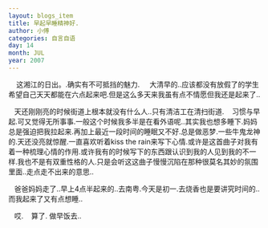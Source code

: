 ```yaml
---
layout: blogs_item
title: 早起早睡精神好.
author: 小傅
categories: 自言自语
day: 14
month: JUL
year: 2007
---
```





&nbsp;&nbsp;&nbsp;
这湘江的日出。.确实有不可抵挡的魅力.
&nbsp;&nbsp;&nbsp;
大清早的..应该都没有放假了的学生希望自己天天都能在六点起来吧.但是这么多天来我虽有点不情愿但我还是起来了..

&nbsp;&nbsp;
天还刚刚亮的时候街道上根本就没有什么人..只有清洁工在清扫街道.
&nbsp;&nbsp;
习惯与早起.可又觉得无所事事.一般这个时候我多半是在看外语呢..其实我也想多睡下.妈妈总是强迫把我拉起来.再加上最近一段时间的睡眠又不好.总是做恶梦.一些牛鬼龙神的.天还没亮就惊醒.一直喜欢听着kiss
the
rain来写下心情.或许是这首曲子对我有着一种梳理心情的作用.或许我有的时候写下的东西跟认识到我的人见到我的不一样.我也不是有双重性格的人.只是会听这这曲子慢慢沉陷在那种很莫名其妙的氛围里面..走点走不出来的意思..

&nbsp;&nbsp;
爸爸妈妈走了..早上4点半起来的..去南粤.今天是初一.去烧香也是要讲究时间的..而我起来了又有点想睡..

&nbsp;&nbsp; 哎.
&nbsp;&nbsp; 算了. 做早饭去..



